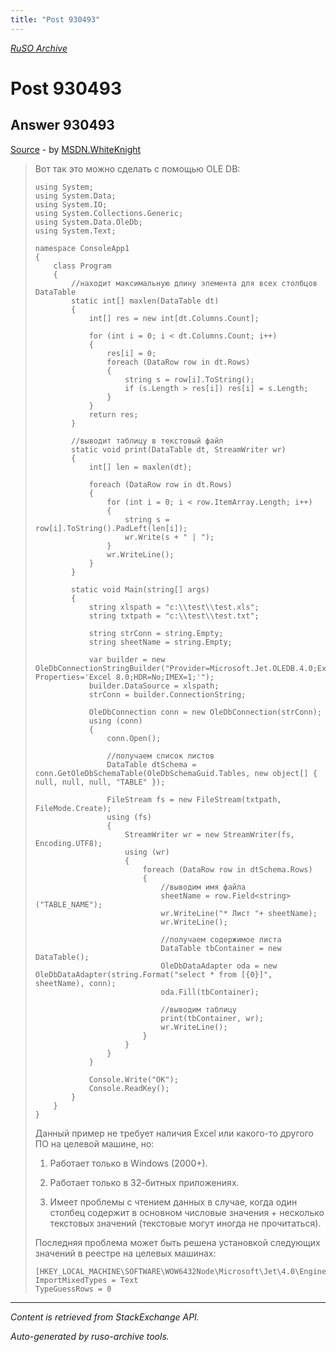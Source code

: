 ```yaml
---
title: "Post 930493"
---
```

<p><i><a href="https://github.com/MSDN-WhiteKnight/ruso-archive/">RuSO Archive</a></i></p>
<h1>Post 930493</h1>
<h2>Answer 930493</h2>
<p><a href="https://ru.stackoverflow.com/a/930493/">Source</a> - by <a href="https://ru.stackoverflow.com/users/240512/msdn-whiteknight">MSDN.WhiteKnight</a></p>
<blockquote>
<p>Вот так это можно сделать с помощью OLE DB:</p>

<pre><code>using System;
using System.Data;
using System.IO;
using System.Collections.Generic;
using System.Data.OleDb;
using System.Text;

namespace ConsoleApp1
{
    class Program
    {
        //находит максимальную длину элемента для всех столбцов DataTable
        static int[] maxlen(DataTable dt) 
        {
            int[] res = new int[dt.Columns.Count];

            for (int i = 0; i &lt; dt.Columns.Count; i++)
            {
                res[i] = 0;
                foreach (DataRow row in dt.Rows)
                {
                    string s = row[i].ToString();
                    if (s.Length &gt; res[i]) res[i] = s.Length;
                }
            }
            return res;
        }

        //выводит таблицу в текстовый файл
        static void print(DataTable dt, StreamWriter wr)
        {
            int[] len = maxlen(dt);

            foreach (DataRow row in dt.Rows)
            {
                for (int i = 0; i &lt; row.ItemArray.Length; i++)
                {
                    string s = row[i].ToString().PadLeft(len[i]);
                    wr.Write(s + " | ");
                }
                wr.WriteLine();
            }
        }

        static void Main(string[] args)
        {
            string xlspath = "c:\\test\\test.xls";
            string txtpath = "c:\\test\\test.txt";

            string strConn = string.Empty;
            string sheetName = string.Empty;

            var builder = new OleDbConnectionStringBuilder("Provider=Microsoft.Jet.OLEDB.4.0;Extended Properties='Excel 8.0;HDR=No;IMEX=1;'");
            builder.DataSource = xlspath;
            strConn = builder.ConnectionString;

            OleDbConnection conn = new OleDbConnection(strConn);
            using (conn)
            {
                conn.Open();

                //получаем список листов
                DataTable dtSchema = conn.GetOleDbSchemaTable(OleDbSchemaGuid.Tables, new object[] { null, null, null, "TABLE" });

                FileStream fs = new FileStream(txtpath, FileMode.Create);
                using (fs)
                {
                    StreamWriter wr = new StreamWriter(fs, Encoding.UTF8);
                    using (wr)
                    {
                        foreach (DataRow row in dtSchema.Rows)
                        {
                            //выводим имя файла
                            sheetName = row.Field&lt;string&gt;("TABLE_NAME");
                            wr.WriteLine("* Лист "+ sheetName);
                            wr.WriteLine();

                            //получаем содержимое листа
                            DataTable tbContainer = new DataTable();
                            OleDbDataAdapter oda = new OleDbDataAdapter(string.Format("select * from [{0}]", sheetName), conn);
                            oda.Fill(tbContainer);

                            //выводим таблицу
                            print(tbContainer, wr);
                            wr.WriteLine();
                        }                        
                    }
                }                
            }

            Console.Write("OK");
            Console.ReadKey();
        }
    }
}
</code></pre>

<p>Данный пример не требует наличия Excel или какого-то другого ПО на целевой машине, но:</p>

<ol>
<li><p>Работает только в Windows (2000+).</p></li>
<li><p>Работает только в 32-битных приложениях.</p></li>
<li><p>Имеет проблемы с чтением данных в случае, когда один столбец содержит в основном числовые значения + несколько текстовых значений (текстовые могут иногда не прочитаться).</p></li>
</ol>

<p>Последняя проблема может быть решена установкой следующих значений в реестре на целевых машинах:</p>

<pre><code>[HKEY_LOCAL_MACHINE\SOFTWARE\WOW6432Node\Microsoft\Jet\4.0\Engines\Excel]
ImportMixedTypes = Text
TypeGuessRows = 0
</code></pre>

</blockquote>
<hr/>
<p><i>Content is retrieved from StackExchange API. </i></p>
<p><i>Auto-generated by ruso-archive tools. </i></p>

